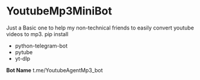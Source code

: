 # YoutubeMp3MiniBot

Just a Basic one to help my non-technical friends to easily convert youtube videos to mp3.
pip install 
- python-telegram-bot
- pytube
- yt-dlp



**Bot Name**
t.me/YoutubeAgentMp3_bot
